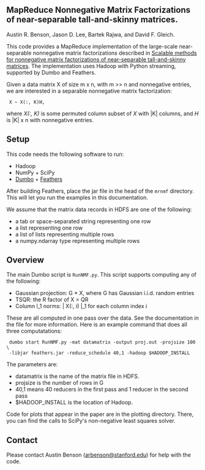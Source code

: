 MapReduce Nonnegative Matrix Factorizations of near-separable tall-and-skinny matrices.
--------
Austin R. Benson, Jason D. Lee, Bartek Rajwa, and David F. Gleich.

This code provides a MapReduce implementation of the large-scale near-separable nonnegative matrix
factorizations described in
[Scalable methods for nonnegative matrix factorizations of near-separable tall-and-skinny matrices](http://arxiv.org/abs/1402.6964).
The implementation uses Hadoop with Python streaming, supported by Dumbo and Feathers.

Given a data matrix X of size m x n, with m >> n and nonnegative entries,
we are interested in a separable nonnegative matrix factorization:

     X ~ X(:, K)H,

where _X(:, K)_ is some permuted column subset of _X_ with |K| columns,
and _H_ is |K| x n with nonnegative entries.

Setup
--------
This code needs the following software to run:
* Hadoop
* NumPy + SciPy
* [Dumbo](https://github.com/klbostee/dumbo/) + [Feathers](https://github.com/klbostee/feathers)

After building Feathers, place the jar file in the head of the `mrnmf` directory.
This will let you run the examples in this documentation.

We assume that the matrix data records in HDFS are one of the following:
* a tab or space-separated string representing one row
* a list representing one row
* a list of lists representing multiple rows
* a numpy.ndarray type representing multiple rows

Overview
--------
The main Dumbo script is `RunNMF.py`.
This script supports computing any of the following:

* Gaussian projection: G * X, where G has Gaussian i.i.d. random entries
* TSQR: the R factor of X = QR
* Column l_1 norms: | X(:, i) |_1 for each column index i

These are all computed in one pass over the data.
See the documentation in the file for more information.
Here is an example command that does all three computatations:

     dumbo start RunNMF.py -mat datamatrix -output proj.out -projsize 100 \
     -libjar feathers.jar -reduce_schedule 40,1 -hadoop $HADOOP_INSTALL

The parameters are:
* datamatrix is the name of the matrix file in HDFS.
* projsize is the number of rows in G
* 40,1 means 40 reducers in the first pass and 1 reducer in the second pass
* $HADOOP_INSTALL is the location of Hadoop.

Code for plots that appear in the paper are in the plotting directory.
There, you can find the calls to SciPy's non-negative least squares solver.

Contact
--------
Please contact Austin Benson (arbenson@stanford.edu) for help with the code.
